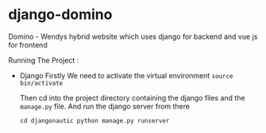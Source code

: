 # django-domino
Domino - Wendys hybrid website which uses django for backend and vue js for frontend

Running The Project : 
- Django 
  Firstly We need to activate the virtual environment 
  `source bin/activate`
  
  Then cd into the project directory containing the django files and the `manage.py` file. 
  And run the django server from there 
  
  `cd djangonautic
   python manage.py runserver`
